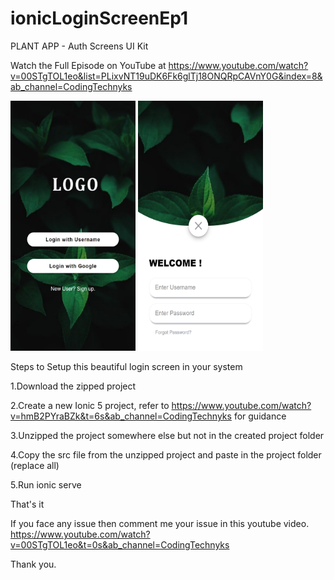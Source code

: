 # ionicLoginScreenEp1
PLANT APP - Auth Screens UI Kit

Watch the Full Episode on YouTube at https://www.youtube.com/watch?v=00STgTOL1eo&list=PLixvNT19uDK6Fk6glTj18ONQRpCAVnY0G&index=8&ab_channel=CodingTechnyks

<img src="https://github.com/Nykz/ionicLoginScreenEp1/blob/master/screen1_1.png" width="200" height="400" />
<img src="https://github.com/Nykz/ionicLoginScreenEp1/blob/master/screen1_2.png" width="200" height="400" />

Steps to Setup this beautiful login screen in your system

1.Download the zipped project

2.Create a new Ionic 5 project, refer to https://www.youtube.com/watch?v=hmB2PYraBZk&t=6s&ab_channel=CodingTechnyks for guidance

3.Unzipped the project somewhere else but not in the created project folder

4.Copy the src file from the unzipped project and paste in the project folder (replace all)

5.Run ionic serve

That's it

If you face any issue then comment me your issue in this youtube video.
https://www.youtube.com/watch?v=00STgTOL1eo&t=0s&ab_channel=CodingTechnyks

Thank you.
